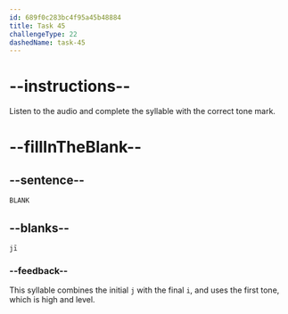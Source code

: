 ```yaml
---
id: 689f0c283bc4f95a45b48884
title: Task 45
challengeType: 22
dashedName: task-45
---
```


<!-- (Audio) A: jī -->

# --instructions--

Listen to the audio and complete the syllable with the correct tone mark.

# --fillInTheBlank--

## --sentence--

`BLANK`

## --blanks--

`jī`

### --feedback--

This syllable combines the initial `j` with the final `i`, and uses the first tone, which is high and level.

